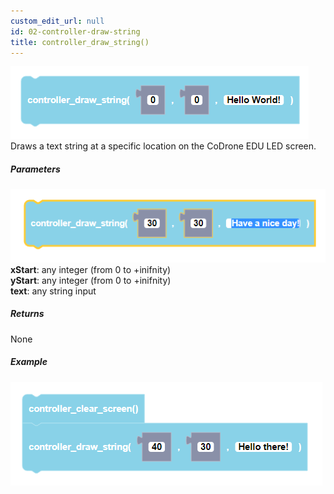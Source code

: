 ```yaml
---
custom_edit_url: null
id: 02-controller-draw-string
title: controller_draw_string()
---
```


![controller draw string block image](controller_draw_string.PNG)<br />
Draws a text string at a specific location on the CoDrone EDU LED screen.

##### Parameters
![controller draw string block image](controller_draw_string_params.PNG) <br />
**xStart**: any integer (from 0 to +inifnity) <br />
**yStart**: any integer (from 0 to +inifnity) <br />
**text**: any string input

##### Returns

None

##### Example

![controller draw string example](controller_draw_string_example.PNG)